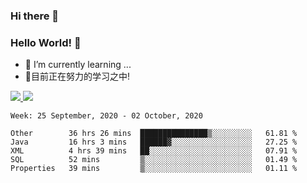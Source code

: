 ### Hi there 👋
### Hello World! 🙌

- 🌱 I’m currently learning ...
- 📖目前正在努力的学习之中!

<a href="https://github.com/anuraghazra/github-readme-stats">
  <img src="https://github-readme-stats.vercel.app/api?username=keyboardWithDream&show_icons=true&repo=github-readme-stats" />
</a>
<a href="https://github.com/anuraghazra/convoychat">
  <img src="https://github-readme-stats.vercel.app/api/top-langs/?username=keyboardWithDream&layout=compact&repo=convoychat" />
</a>



<!--START_SECTION:waka-->
```text
Week: 25 September, 2020 - 02 October, 2020

Other        36 hrs 26 mins  ███████████████▒░░░░░░░░░   61.81 % 
Java         16 hrs 3 mins   ██████▓░░░░░░░░░░░░░░░░░░   27.25 % 
XML          4 hrs 39 mins   ██░░░░░░░░░░░░░░░░░░░░░░░   07.91 % 
SQL          52 mins         ▒░░░░░░░░░░░░░░░░░░░░░░░░   01.49 % 
Properties   39 mins         ▒░░░░░░░░░░░░░░░░░░░░░░░░   01.11 % 
```
<!--END_SECTION:waka-->
